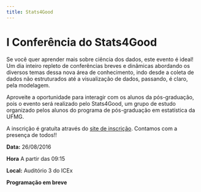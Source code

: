 ```yaml
---
title: Stats4Good
---
```


# I Conferência do Stats4Good

Se você quer aprender mais sobre ciência dos dados, este evento é ideal! Um dia inteiro repleto de conferências breves e dinâmicas abordando os diversos temas dessa nova área de conhecimento, indo desde a coleta de dados não estruturados até a visualização de dados, passando, é claro, pela modelagem.

Aproveite a oportunidade para interagir com os alunos da pós-graduação, pois o evento será realizado pelo Stats4Good, um grupo de estudo organizado pelos alunos do programa de pós-graduação em estatística da UFMG. 

A inscrição é gratuíta através do [site de inscrição](http://confs4g.eventbrite.com.br). Contamos com a presença de todos!!

**Data:** 26/08/2016

**Hora** A partir das 09:15

**Local:** Auditório 3 do ICEx

**Programação em breve**

